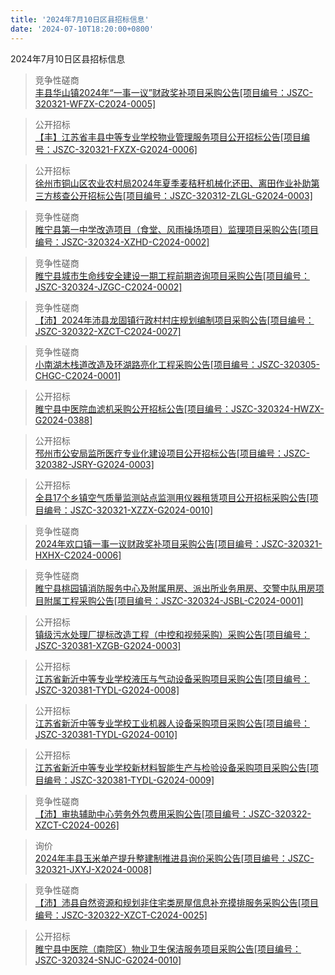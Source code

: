 ```yaml
---
title: '2024年7月10日区县招标信息'
date: '2024-07-10T18:20:00+0800'
---
```

2024年7月10日区县招标信息
<!--more-->
>竞争性磋商<br>
>[丰县华山镇2024年“一事一议”财政奖补项目采购公告[项目编号：JSZC-320321-WFZX-C2024-0005]](http://czj.xz.gov.cn/Home/HomeDetails?type=0&articleid=7ff574e3-7ba0-45ac-b197-094cfb7aeee7)

>公开招标<br>
>[【丰】江苏省丰县中等专业学校物业管理服务项目公开招标公告[项目编号：JSZC-320321-FXZX-G2024-0006]](http://czj.xz.gov.cn/Home/HomeDetails?type=0&articleid=f3d38913-4282-4776-84d4-50a327d513c5)

>公开招标<br>
>[徐州市铜山区农业农村局2024年夏季麦秸秆机械化还田、离田作业补助第三方核查公开招标公告[项目编号：JSZC-320312-ZLGL-G2024-0003]](http://czj.xz.gov.cn/Home/HomeDetails?type=0&articleid=8efadbb9-3a49-4899-a22c-574b0e9ad954)

>竞争性磋商<br>
>[睢宁县第一中学改造项目（食堂、风雨操场项目）监理项目采购公告[项目编号：JSZC-320324-XZHD-C2024-0002]](http://czj.xz.gov.cn/Home/HomeDetails?type=0&articleid=17d41ee3-0a6b-4f43-bb9d-99faa2f68c69)

>竞争性磋商<br>
>[睢宁县城市生命线安全建设一期工程前期咨询项目采购公告[项目编号：JSZC-320324-JZGC-C2024-0002]](http://czj.xz.gov.cn/Home/HomeDetails?type=0&articleid=a4be833a-5408-46e7-aad9-0b9998fb806e)

>竞争性磋商<br>
>[【沛】2024年沛县龙固镇行政村村庄规划编制项目采购公告[项目编号：JSZC-320322-XZCT-C2024-0027]](http://czj.xz.gov.cn/Home/HomeDetails?type=0&articleid=c78b8324-854b-4de1-8629-a296ea7899e4)

>竞争性磋商<br>
>[小南湖木栈道改造及环湖路亮化工程采购公告[项目编号：JSZC-320305-CHGC-C2024-0001]](http://czj.xz.gov.cn/Home/HomeDetails?type=0&articleid=bc078cb2-c90b-48bb-9fce-e15cbebc117f)

>公开招标<br>
>[睢宁县中医院血滤机采购公开招标公告[项目编号：JSZC-320324-HWZX-G2024-0388]](http://czj.xz.gov.cn/Home/HomeDetails?type=0&articleid=5c51a3c6-3a66-4d98-a5bd-d4ca215f59e8)

>公开招标<br>
>[邳州市公安局监所医疗专业化建设项目公开招标公告[项目编号：JSZC-320382-JSRY-G2024-0003]](http://czj.xz.gov.cn/Home/HomeDetails?type=0&articleid=5e81a097-4889-4080-bd2b-569c9a688714)

>公开招标<br>
>[全县17个乡镇空气质量监测站点监测用仪器租赁项目公开招标采购公告[项目编号：JSZC-320321-XZZX-G2024-0010]](http://czj.xz.gov.cn/Home/HomeDetails?type=0&articleid=3334f041-7ef9-4581-9104-4edd3e0a8058)

>竞争性磋商<br>
>[2024年欢口镇一事一议财政奖补项目采购公告[项目编号：JSZC-320321-HXHX-C2024-0006]](http://czj.xz.gov.cn/Home/HomeDetails?type=0&articleid=9ff362f1-a8fb-44f2-bafa-b200681bb259)

>竞争性磋商<br>
>[睢宁县桃园镇消防服务中心及附属用房、派出所业务用房、交警中队用房项目附属工程采购公告[项目编号：JSZC-320324-JSBL-C2024-0001]](http://czj.xz.gov.cn/Home/HomeDetails?type=0&articleid=be59c36d-7e73-4d3e-b378-1a40cf4a4291)

>公开招标<br>
>[镇级污水处理厂提标改造工程（中控和视频采购）采购公告[项目编号：JSZC-320381-XZGB-G2024-0003]](http://czj.xz.gov.cn/Home/HomeDetails?type=0&articleid=25f64533-5bb0-4d0c-928e-d9fa838d2f6b)

>公开招标<br>
>[江苏省新沂中等专业学校液压与气动设备采购项目采购公告[项目编号：JSZC-320381-TYDL-G2024-0008]](http://czj.xz.gov.cn/Home/HomeDetails?type=0&articleid=91e007fc-9e5f-4e8f-b6c3-75de7dcdee4b)

>公开招标<br>
>[江苏省新沂中等专业学校工业机器人设备采购项目采购公告[项目编号：JSZC-320381-TYDL-G2024-0010]](http://czj.xz.gov.cn/Home/HomeDetails?type=0&articleid=15e66ad3-2867-433d-a632-3cd021857c7d)

>公开招标<br>
>[江苏省新沂中等专业学校新材料智能生产与检验设备采购项目采购公告[项目编号：JSZC-320381-TYDL-G2024-0009]](http://czj.xz.gov.cn/Home/HomeDetails?type=0&articleid=93375390-6df9-439a-85ff-6586fc4fa77f)

>竞争性磋商<br>
>[【沛】审执辅助中心劳务外包费用采购公告[项目编号：JSZC-320322-XZCT-C2024-0026]](http://czj.xz.gov.cn/Home/HomeDetails?type=0&articleid=bc3cb692-e27a-48bf-9e6e-6cb012a6d4c7)

>询价<br>
>[2024年丰县玉米单产提升整建制推进县询价采购公告[项目编号：JSZC-320321-JXYJ-X2024-0008]](http://czj.xz.gov.cn/Home/HomeDetails?type=0&articleid=3532ea10-73dc-47fa-b95f-89def5f2b8d2)

>竞争性磋商<br>
>[【沛】沛县自然资源和规划非住宅类房屋信息补充摸排服务采购公告[项目编号：JSZC-320322-XZCT-C2024-0025]](http://czj.xz.gov.cn/Home/HomeDetails?type=0&articleid=dc4db41b-bfe0-41d5-926b-03661aa915bb)

>公开招标<br>
>[睢宁县中医院（南院区）物业卫生保洁服务项目采购公告[项目编号：JSZC-320324-SNJC-G2024-0010]](http://czj.xz.gov.cn/Home/HomeDetails?type=0&articleid=6a99451c-ea04-4c3a-83e5-36ed10afcf9a)


